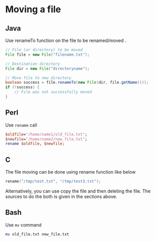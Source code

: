 # Moving a file

## Java
Use renameTo function on the file to be renamed/moved .

```java
// File (or directory) to be moved
File file = new File("filename.txt");

// Destination directory
File dir = new File("directoryname");

// Move file to new directory
boolean success = file.renameTo(new File(dir, file.getName()));
if (!success) {
    // File was not successfully moved
}
```

## Perl
Use ```rename``` call

```perl
$oldfile='/home/name1/old_file.txt';
$newfile='/home/name2/new_file.txt';
rename $oldfile, $newfile;
```

## C
The file moving can be done using rename function like below

```c
rename("/tmp/test.txt", "/tmp/test3.txt");
```

Alternatively, you can use copy the file and then deleting the file. The sources to do the both is given in the sections above.

## Bash
Use ```mv``` command

```bash
mv old_file.txt new_file.txt
```

